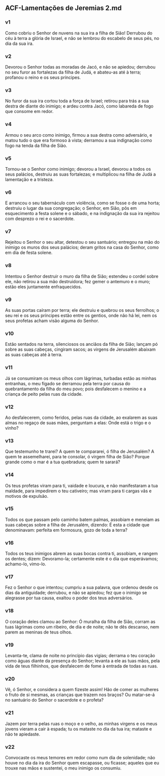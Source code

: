 ## ACF-Lamentações de Jeremias 2.md
### v1
 Como cobriu o Senhor de nuvens na sua ira a filha de Sião! Derrubou do céu à terra a glória de Israel, e não se lembrou do escabelo de seus pés, no dia da sua ira.
### v2
 Devorou o Senhor todas as moradas de Jacó, e não se apiedou; derrubou no seu furor as fortalezas da filha de Judá, e abateu-as até à terra; profanou o reino e os seus príncipes.
### v3
 No furor da sua ira cortou toda a força de Israel; retirou para trás a sua destra de diante do inimigo; e ardeu contra Jacó, como labareda de fogo que consome em redor.
### v4
 Armou o seu arco como inimigo, firmou a sua destra como adversário, e matou tudo o que era formoso à vista; derramou a sua indignação como fogo na tenda da filha de Sião.
### v5
 Tornou-se o Senhor como inimigo; devorou a Israel, devorou a todos os seus palácios, destruiu as suas fortalezas; e multiplicou na filha de Judá a lamentação e a tristeza.
### v6
 E arrancou o seu tabernáculo com violência, como se fosse o de uma horta; destruiu o lugar da sua congregação; o Senhor, em Sião, pôs em esquecimento a festa solene e o sábado, e na indignação da sua ira rejeitou com desprezo o rei e o sacerdote.
### v7
 Rejeitou o Senhor o seu altar, detestou o seu santuário; entregou na mão do inimigo os muros dos seus palácios; deram gritos na casa do Senhor, como em dia de festa solene.
### v8
 Intentou o Senhor destruir o muro da filha de Sião; estendeu o cordel sobre ele, não retirou a sua mão destruidora; fez gemer o antemuro e o muro; estão eles juntamente enfraquecidos.
### v9
 As suas portas caíram por terra; ele destruiu e quebrou os seus ferrolhos; o seu rei e os seus príncipes estão entre os gentios, onde não há lei, nem os seus profetas acham visão alguma do Senhor.
### v10
 Estão sentados na terra, silenciosos os anciãos da filha de Sião; lançam pó sobre as suas cabeças, cingiram sacos; as virgens de Jerusalém abaixam as suas cabeças até à terra.
### v11
 Já se consumiram os meus olhos com lágrimas, turbadas estão as minhas entranhas, o meu fígado se derramou pela terra por causa do quebrantamento da filha do meu povo; pois desfalecem o menino e a criança de peito pelas ruas da cidade.
### v12
 Ao desfalecerem, como feridos, pelas ruas da cidade, ao exalarem as suas almas no regaço de suas mães, perguntam a elas: Onde está o trigo e o vinho?
### v13
 Que testemunho te trarei? A quem te compararei, ó filha de Jerusalém? A quem te assemelharei, para te consolar, ó virgem filha de Sião? Porque grande como o mar é a tua quebradura; quem te sarará?
### v14
 Os teus profetas viram para ti, vaidade e loucura, e não manifestaram a tua maldade, para impedirem o teu cativeiro; mas viram para ti cargas vãs e motivos de expulsão.
### v15
 Todos os que passam pelo caminho batem palmas, assobiam e meneiam as suas cabeças sobre a filha de Jerusalém, dizendo: É esta a cidade que denominavam: perfeita em formosura, gozo de toda a terra?
### v16
 Todos os teus inimigos abrem as suas bocas contra ti, assobiam, e rangem os dentes; dizem: Devoramo-la; certamente este é o dia que esperávamos; achamo-lo, vimo-lo.
### v17
 Fez o Senhor o que intentou; cumpriu a sua palavra, que ordenou desde os dias da antiguidade; derrubou, e não se apiedou; fez que o inimigo se alegrasse por tua causa, exaltou o poder dos teus adversários.
### v18
 O coração deles clamou ao Senhor: Ó muralha da filha de Sião, corram as tuas lágrimas como um ribeiro, de dia e de noite; não te dês descanso, nem parem as meninas de teus olhos.
### v19
 Levanta-te, clama de noite no princípio das vigias; derrama o teu coração como águas diante da presença do Senhor; levanta a ele as tuas mãos, pela vida de teus filhinhos, que desfalecem de fome à entrada de todas as ruas.
### v20
 Vê, ó Senhor, e considera a quem fizeste assim! Hão de comer as mulheres o fruto de si mesmas, as crianças que trazem nos braços? Ou matar-se-á no santuário do Senhor o sacerdote e o profeta?
### v21
 Jazem por terra pelas ruas o moço e o velho, as minhas virgens e os meus jovens vieram a cair à espada; tu os mataste no dia da tua ira; mataste e não te apiedaste.
### v22
 Convocaste os meus temores em redor como num dia de solenidade; não houve no dia da ira do Senhor quem escapasse, ou ficasse; aqueles que eu trouxe nas mãos e sustentei, o meu inimigo os consumiu.
